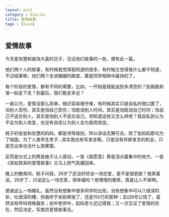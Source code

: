 ```yaml
---
layout: post
category : Diaries
title: 爱情故事
tags : [love]
---
```




## 爱情故事 ##

今天是张慧和谢浩大喜的日子，见证他们故事的一些，便有此一篇。

 

他们两个人的故事，有时候我觉得我知道的很多，有时候又觉得我什么都不知道，不过结果嘛，他们两个走进婚姻的殿堂，算是同学相熟中最快的了。

 

每个阶段的爱情，都有不同的需要，比如，一开始是我能追到多漂亮的？到我能和谁一起走下去？到最后，我们能走多远？

 

一直以为，爱情没那么简单，相识容易相守难，有时候其实只是自私的借口罢了，怕别人受伤，其实是怕自己受伤；怕耽误别人时间，其实是怕耽误自己时间；怕自己不适合别人，其实是怕别人不适合自己。但知道这些又怎么样呢？我自私到认为不会为别人改变，也没有自信认为别人会为我而改变。

 

耗子的爸爸和张慧的妈妈，都是领导级别，所以讲话无懈可击，除了张妈妈那句为了祖国，为了人类早生贵子…其实我也有写发言稿，只是没有伴郎发言的机会，只是念出来也没什么效果罢。

 

反而是仪式上的两首曲子让人感动，一首《我愿意》算是泪点最集中的地方，一首《突如其来的爱情故事》又马上把气氛缓回来。

 

晚上的散席间，耗子问我，26岁了还没好好谈一场恋爱，是不是很悲剧？我笑着说，26岁了，只谈这么一场恋爱，很幸福吗？他嘿嘿的傻笑，真是让人不爽啊。

 

感谢这么一场婚礼，虽然没有想象中很多同学的出现，没有想象中可以八很深的卦，吐很深的槽，但我终于坐到奔驰了，还是150万的那种；去过8号公馆了，虽然没有呼叫特殊服务；初中老师中，起码老七还记得我；又一次见证了爱情的存在，然后决定，写南京爱情故事去。